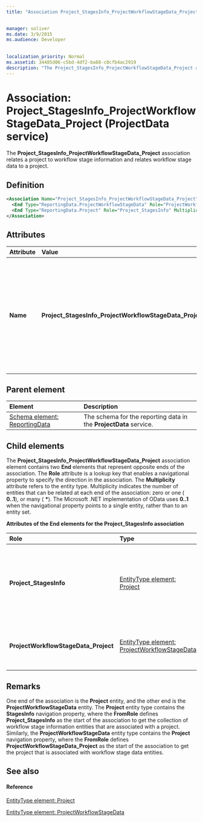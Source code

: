 ```yaml
---
title: "Association Project_StagesInfo_ProjectWorkflowStageData_Project (ProjectData service)"

 
manager: soliver
ms.date: 3/9/2015
ms.audience: Developer
 
 
localization_priority: Normal
ms.assetid: 34485d06-c5bd-4df2-ba68-c0cfb4ac2919
description: "The Project_StagesInfo_ProjectWorkflowStageData_Project association relates a project to workflow stage information and relates workflow stage data to a project."
---
```


# Association: Project_StagesInfo_ProjectWorkflowStageData_Project (ProjectData service)

The **Project_StagesInfo_ProjectWorkflowStageData_Project** association relates a project to workflow stage information and relates workflow stage data to a project. 
  
## Definition

```XML
<Association Name="Project_StagesInfo_ProjectWorkflowStageData_Project">
  <End Type="ReportingData.ProjectWorkflowStageData" Role="ProjectWorkflowStageData_Project" Multiplicity="*" />
  <End Type="ReportingData.Project" Role="Project_StagesInfo" Multiplicity="0..1" />
</Association>
```

## Attributes

|**Attribute**|**Value**|**Description**|
|:-----|:-----|:-----|
|**Name** <br/> |**Project_StagesInfo_ProjectWorkflowStageData_Project** <br/> |Identifies the entity types and the navigation properties that form the two-way association for projects and workflow stages. In the first half of the name, **Project** is the entity type and **StagesInfo** is the navigation property. In the second half of the name, **ProjectWorkflowStageData** is the entity type and **Project** is the navigation property.  <br/> |
   
## Parent element

|**Element**|**Description**|
|:-----|:-----|
|[Schema element: ReportingData](schema-reportingdata-projectdata-service.md) <br/> |The schema for the reporting data in the **ProjectData** service.  <br/> |
   
## Child elements

The **Project_StagesInfo_ProjectWorkflowStageData_Project** association element contains two **End** elements that represent opposite ends of the association. The **Role** attribute is a lookup key that enables a navigational property to specify the direction in the association. The **Multiplicity** attribute refers to the entity type. Multiplicity indicates the number of entities that can be related at each end of the association: zero or one ( **0..1**), or many ( **\***). The Microsoft .NET implementation of OData uses **0..1** when the navigational property points to a single entity, rather than to an entity set. 
  
**Attributes of the End elements for the Project_StagesInfo association**

|**Role**|**Type**|**Multiplicity**|**Description**|
|:-----|:-----|:-----|:-----|
|**Project_StagesInfo** <br/> |[EntityType element: Project](entitytype-project-projectdata-service.md) <br/> |**0..1** <br/> |There is one project entity that corresponds to a collection of workflow stage information entities.  <br/> |
|**ProjectWorkflowStageData_Project** <br/> |[EntityType element: ProjectWorkflowStageData](entitytype-projectworkflowstagedata-projectdata-service.md) <br/> |**\*** <br/> |There can be many workflow stage data entities in a project.  <br/> |
   
## Remarks

One end of the association is the **Project** entity, and the other end is the **ProjectWorkflowStageData** entity. The **Project** entity type contains the **StagesInfo** navigation property, where the **FromRole** defines **Project_StagesInfo** as the start of the association to get the collection of workflow stage information entities that are associated with a project. Similarly, the **ProjectWorkflowStageData** entity type contains the **Project** navigation property, where the **FromRole** defines **ProjectWorkflowStageData_Project** as the start of the association to get the project that is associated with workflow stage data entities. 
  
## See also

#### Reference

[EntityType element: Project](entitytype-project-projectdata-service.md)
  
[EntityType element: ProjectWorkflowStageData](entitytype-projectworkflowstagedata-projectdata-service.md)

